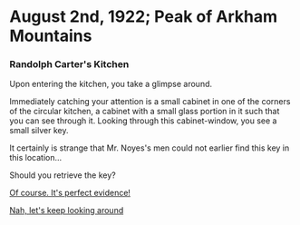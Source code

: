 # August 2nd, 1922; Peak of Arkham Mountains
### Randolph Carter's Kitchen

<p>Upon entering the kitchen, you take a glimpse around.</p>

<p>Immediately catching your attention is a small cabinet in one
of the corners of the circular kitchen, a cabinet with a small
glass portion in it such that you can see through it. Looking
through this cabinet-window, you see a small silver key.</p>

<p>It certainly is strange that Mr. Noyes's men could not earlier
find this key in this location...</p>

Should you retrieve the key?

[Of course. It's perfect evidence!](Yay-Key.md)

[Nah, let's keep looking around](Nay-Key.md)